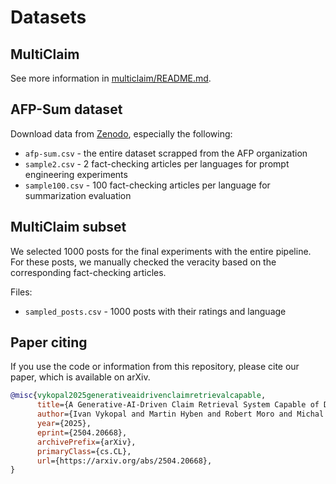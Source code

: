# Datasets

## MultiClaim

See more information in [multiclaim/README.md](multiclaim/README.md).

## AFP-Sum dataset

Download data from [Zenodo](https://zenodo.org/records/15267292), especially the following:

- `afp-sum.csv` - the entire dataset scrapped from the AFP organization
- `sample2.csv` - 2 fact-checking articles per languages for prompt engineering experiments
- `sample100.csv` - 100 fact-checking articles per language for summarization evaluation

## MultiClaim subset

We selected 1000 posts for the final experiments with the entire pipeline. For these posts, we manually checked the veracity based on the corresponding fact-checking articles.

Files:
- `sampled_posts.csv` - 1000 posts with their ratings and language

## Paper citing

If you use the code or information from this repository, please cite our paper, which is available on arXiv.

```bibtex
@misc{vykopal2025generativeaidrivenclaimretrievalcapable,
      title={A Generative-AI-Driven Claim Retrieval System Capable of Detecting and Retrieving Claims from Social Media Platforms in Multiple Languages}, 
      author={Ivan Vykopal and Martin Hyben and Robert Moro and Michal Gregor and Jakub Simko},
      year={2025},
      eprint={2504.20668},
      archivePrefix={arXiv},
      primaryClass={cs.CL},
      url={https://arxiv.org/abs/2504.20668}, 
}
```